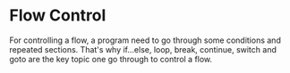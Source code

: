 # Flow Control

For controlling a flow, a program need to go through some conditions and repeated sections. That's why if...else, loop, break, continue, switch and goto are the key topic one go through to control a flow.
